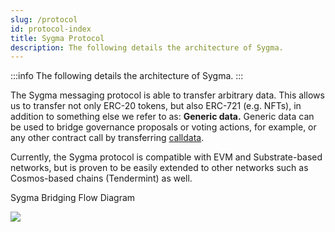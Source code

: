 ```yaml
---
slug: /protocol
id: protocol-index
title: Sygma Protocol
description: The following details the architecture of Sygma.
---
```


:::info
The following details the architecture of Sygma.
:::

The Sygma messaging protocol is able to transfer arbitrary data. This allows us to transfer not only ERC-20 tokens, but also ERC-721 (e.g. NFTs), in addition to something else we refer to as: **Generic data.** Generic data can be used to bridge governance proposals or voting actions, for example, or any other contract call by transferring [calldata](https://ethereum.stackexchange.com/questions/52989/what-is-calldata).

Currently, the Sygma protocol is compatible with EVM and Substrate-based networks, but is proven to be easily extended to other networks such as Cosmos-based chains (Tendermint) as well.

Sygma Bridging Flow Diagram&#x20;

![](<../../static/assets/Bridging Diagram.png>)
